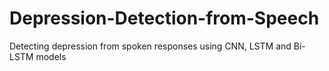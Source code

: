 # Depression-Detection-from-Speech
Detecting depression from spoken responses using CNN, LSTM and Bi-LSTM models
